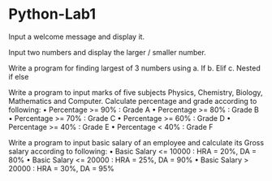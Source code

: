 # Python-Lab1
Input a welcome message and display it. 

Input two numbers and display the larger / smaller number. 

Write a program for finding largest of 3 numbers using
  a.	If
  b.	Elif
  c.	Nested if else

Write a program to input marks of five subjects Physics, Chemistry, Biology, Mathematics and Computer. Calculate percentage and grade according to following: 
  • Percentage >= 90% : Grade A 
  •	Percentage >= 80% : Grade B 
  •	Percentage >= 70% : Grade C 
  •	Percentage >= 60% : Grade D 
  •	Percentage >= 40% : Grade E 
  •	Percentage < 40% : Grade F 

Write a program to input basic salary of an employee and calculate its Gross salary according to following: 
  •	Basic Salary <= 10000 : HRA = 20%, DA = 80% 
  •	Basic Salary <= 20000 : HRA = 25%, DA = 90% 
  •	Basic Salary > 20000 : HRA = 30%, DA = 95% 
